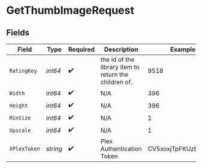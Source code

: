 # GetThumbImageRequest


## Fields

| Field                                                 | Type                                                  | Required                                              | Description                                           | Example                                               |
| ----------------------------------------------------- | ----------------------------------------------------- | ----------------------------------------------------- | ----------------------------------------------------- | ----------------------------------------------------- |
| `RatingKey`                                           | *int64*                                               | :heavy_check_mark:                                    | the id of the library item to return the children of. | 9518                                                  |
| `Width`                                               | *int64*                                               | :heavy_check_mark:                                    | N/A                                                   | 396                                                   |
| `Height`                                              | *int64*                                               | :heavy_check_mark:                                    | N/A                                                   | 396                                                   |
| `MinSize`                                             | *int64*                                               | :heavy_check_mark:                                    | N/A                                                   | 1                                                     |
| `Upscale`                                             | *int64*                                               | :heavy_check_mark:                                    | N/A                                                   | 1                                                     |
| `XPlexToken`                                          | *string*                                              | :heavy_check_mark:                                    | Plex Authentication Token                             | CV5xoxjTpFKUzBTShsaf                                  |